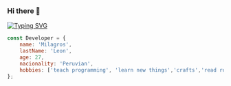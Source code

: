 ### Hi there 👋

[![Typing SVG](https://readme-typing-svg.herokuapp.com?color=%23F713CB&lines=Hi+there+%F0%9F%91%8B!+My+name%60s+Milagros+Leon%60s+%F0%9F%87%B5%F0%9F%87%AA)](https://git.io/typing-svg)



```js
const Developer = {
    name: 'Milagros',
    lastName: 'Leon',
    age: 27,
    nacionality: 'Peruvian',
    hobbies: ['teach programming', 'learn new things','crafts','read romantic books']
};
```

<!--
**Milagros-Lc/Milagros-Lc** is a ✨ _special_ ✨ repository because its `README.md` (this file) appears on your GitHub profile.

Here are some ideas to get you started:

- 🔭 I’m currently working on ...
- 🌱 I’m currently learning ...
- 👯 I’m looking to collaborate on ...
- 🤔 I’m looking for help with ...
- 💬 Ask me about ...
- 📫 How to reach me: ...
- 😄 Pronouns: ...
- ⚡ Fun fact: ...
-->



